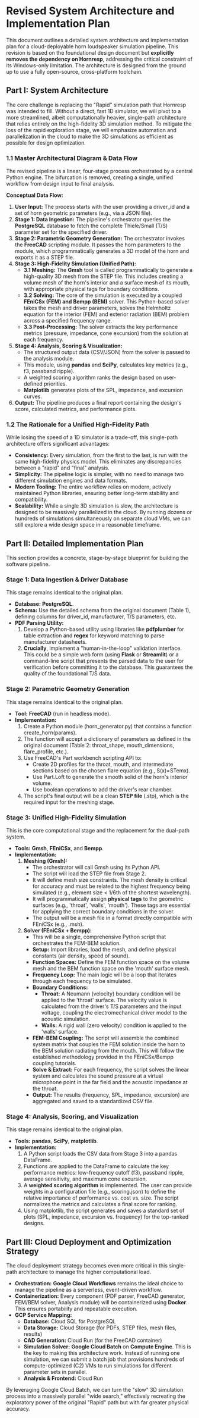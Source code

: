 # **Revised System Architecture and Implementation Plan**

This document outlines a detailed system architecture and implementation plan for a cloud-deployable horn loudspeaker simulation pipeline. This revision is based on the foundational design document but **explicitly removes the dependency on Hornresp**, addressing the critical constraint of its Windows-only limitation. The architecture is designed from the ground up to use a fully open-source, cross-platform toolchain.

## **Part I: System Architecture**

The core challenge is replacing the "Rapid" simulation path that Hornresp was intended to fill. Without a direct, fast 1D simulator, we will pivot to a more streamlined, albeit computationally heavier, single-path architecture that relies entirely on the high-fidelity 3D simulation method. To mitigate the loss of the rapid exploration stage, we will emphasize automation and parallelization in the cloud to make the 3D simulations as efficient as possible for design optimization.

### **1.1 Master Architectural Diagram & Data Flow**

The revised pipeline is a linear, four-stage process orchestrated by a central Python engine. The bifurcation is removed, creating a single, unified workflow from design input to final analysis.

**Conceptual Data Flow:**

1. **User Input:** The process starts with the user providing a driver\_id and a set of horn geometric parameters (e.g., via a JSON file).  
2. **Stage 1: Data Ingestion:** The pipeline's orchestrator queries the **PostgreSQL** database to fetch the complete Thiele/Small (T/S) parameter set for the specified driver.  
3. **Stage 2: Parametric Geometry Generation:** The orchestrator invokes the **FreeCAD** scripting module. It passes the horn parameters to the module, which programmatically generates a 3D model of the horn and exports it as a STEP file.  
4. **Stage 3: High-Fidelity Simulation (Unified Path):**  
   * **3.1 Meshing:** The **Gmsh** tool is called programmatically to generate a high-quality 3D mesh from the STEP file. This includes creating a volume mesh of the horn's interior and a surface mesh of its mouth, with appropriate physical tags for boundary conditions.  
   * **3.2 Solving:** The core of the simulation is executed by a coupled **FEniCSx (FEM) and Bempp (BEM)** solver. This Python-based solver takes the mesh and driver parameters, solves the Helmholtz equation for the interior (FEM) and exterior radiation (BEM) problem across a specified frequency range.  
   * **3.3 Post-Processing:** The solver extracts the key performance metrics (pressure, impedance, cone excursion) from the solution at each frequency.  
5. **Stage 4: Analysis, Scoring & Visualization:**  
   * The structured output data (CSV/JSON) from the solver is passed to the analysis module.  
   * This module, using **pandas** and **SciPy**, calculates key metrics (e.g., f3, passband ripple).  
   * A weighted scoring algorithm ranks the design based on user-defined priorities.  
   * **Matplotlib** generates plots of the SPL, impedance, and excursion curves.  
6. **Output:** The pipeline produces a final report containing the design's score, calculated metrics, and performance plots.

### **1.2 The Rationale for a Unified High-Fidelity Path**

While losing the speed of a 1D simulator is a trade-off, this single-path architecture offers significant advantages:

* **Consistency:** Every simulation, from the first to the last, is run with the same high-fidelity physics model. This eliminates any discrepancies between a "rapid" and "final" analysis.  
* **Simplicity:** The pipeline logic is simpler, with no need to manage two different simulation engines and data formats.  
* **Modern Tooling:** The entire workflow relies on modern, actively maintained Python libraries, ensuring better long-term stability and compatibility.  
* **Scalability:** While a single 3D simulation is slow, the architecture is designed to be massively parallelized in the cloud. By running dozens or hundreds of simulations simultaneously on separate cloud VMs, we can still explore a wide design space in a reasonable timeframe.

## **Part II: Detailed Implementation Plan**

This section provides a concrete, stage-by-stage blueprint for building the software pipeline.

### **Stage 1: Data Ingestion & Driver Database**

This stage remains identical to the original plan.

* **Database:** **PostgreSQL**.  
* **Schema:** Use the detailed schema from the original document (Table 1), defining columns for driver\_id, manufacturer, T/S parameters, etc.  
* **PDF Parsing Utility:**  
  1. Develop a Python-based utility using libraries like **pdfplumber** for table extraction and **regex** for keyword matching to parse manufacturer datasheets.  
  2. **Crucially**, implement a "human-in-the-loop" validation interface. This could be a simple web form (using **Flask** or **Streamlit**) or a command-line script that presents the parsed data to the user for verification before committing it to the database. This guarantees the quality of the foundational T/S data.

### **Stage 2: Parametric Geometry Generation**

This stage remains identical to the original plan.

* **Tool:** **FreeCAD** (run in headless mode).  
* **Implementation:**  
  1. Create a Python module (horn\_generator.py) that contains a function create\_horn(params).  
  2. The function will accept a dictionary of parameters as defined in the original document (Table 2: throat\_shape, mouth\_dimensions, flare\_profile, etc.).  
  3. Use FreeCAD's Part workbench scripting API to:  
     * Create 2D profiles for the throat, mouth, and intermediate sections based on the chosen flare equation (e.g., S(x)=ST​emx).  
     * Use Part.Loft to generate the smooth solid of the horn's interior volume.  
     * Use boolean operations to add the driver's rear chamber.  
  4. The script's final output will be a clean **STEP file** (.stp), which is the required input for the meshing stage.

### **Stage 3: Unified High-Fidelity Simulation**

This is the core computational stage and the replacement for the dual-path system.

* **Tools:** **Gmsh**, **FEniCSx**, and **Bempp**.  
* **Implementation:**  
  1. **Meshing (Gmsh):**  
     * The orchestrator will call Gmsh using its Python API.  
     * The script will load the STEP file from Stage 2\.  
     * It will define mesh size constraints. The mesh density is critical for accuracy and must be related to the highest frequency being simulated (e.g., element size \< 1/6th of the shortest wavelength).  
     * It will programmatically assign **physical tags** to the geometric surfaces (e.g., 'throat', 'walls', 'mouth'). These tags are essential for applying the correct boundary conditions in the solver.  
     * The output will be a mesh file in a format directly compatible with FEniCSx (e.g., .msh).  
  2. **Solver (FEniCSx \+ Bempp):**  
     * This will be a single, comprehensive Python script that orchestrates the FEM-BEM solution.  
     * **Setup:** Import libraries, load the mesh, and define physical constants (air density, speed of sound).  
     * **Function Spaces:** Define the FEM function space on the volume mesh and the BEM function space on the 'mouth' surface mesh.  
     * **Frequency Loop:** The main logic will be a loop that iterates through each frequency to be simulated.  
     * **Boundary Conditions:**  
       * **Throat:** A Neumann (velocity) boundary condition will be applied to the 'throat' surface. The velocity value is calculated from the driver's T/S parameters and the input voltage, coupling the electromechanical driver model to the acoustic simulation.  
       * **Walls:** A rigid wall (zero velocity) condition is applied to the 'walls' surface.  
     * **FEM-BEM Coupling:** The script will assemble the combined system matrix that couples the FEM solution inside the horn to the BEM solution radiating from the mouth. This will follow the established methodology provided in the FEniCSx/Bempp coupling tutorials.  
     * **Solve & Extract:** For each frequency, the script solves the linear system and calculates the sound pressure at a virtual microphone point in the far field and the acoustic impedance at the throat.  
     * **Output:** The results (frequency, SPL, impedance, excursion) are aggregated and saved to a standardized CSV file.

### **Stage 4: Analysis, Scoring, and Visualization**

This stage remains identical to the original plan.

* **Tools:** **pandas**, **SciPy**, **matplotlib**.  
* **Implementation:**  
  1. A Python script loads the CSV data from Stage 3 into a pandas DataFrame.  
  2. Functions are applied to the DataFrame to calculate the key performance metrics: low-frequency cutoff (f3), passband ripple, average sensitivity, and maximum cone excursion.  
  3. A **weighted scoring algorithm** is implemented. The user can provide weights in a configuration file (e.g., scoring.json) to define the relative importance of performance vs. cost vs. size. The script normalizes the metrics and calculates a final score for ranking.  
  4. Using matplotlib, the script generates and saves a standard set of plots (SPL, impedance, excursion vs. frequency) for the top-ranked designs.

## **Part III: Cloud Deployment and Optimization Strategy**

The cloud deployment strategy becomes even more critical in this single-path architecture to manage the higher computational load.

* **Orchestration:** **Google Cloud Workflows** remains the ideal choice to manage the pipeline as a serverless, event-driven workflow.  
* **Containerization:** Every component (PDF parser, FreeCAD generator, FEM/BEM solver, Analysis module) will be containerized using **Docker**. This ensures portability and repeatable execution.  
* **GCP Service Mapping:**  
  * **Database:** Cloud SQL for PostgreSQL  
  * **Data Storage:** Cloud Storage (for PDFs, STEP files, mesh files, results)  
  * **CAD Generation:** Cloud Run (for the FreeCAD container)  
  * **Simulation Solver:** **Google Cloud Batch** on **Compute Engine**. This is the key to making this architecture work. Instead of running one simulation, we can submit a batch job that provisions hundreds of compute-optimized (C2) VMs to run simulations for different parameter sets in parallel.  
  * **Analysis & Frontend:** Cloud Run

By leveraging Google Cloud Batch, we can turn the "slow" 3D simulation process into a massively parallel "wide search," effectively recreating the exploratory power of the original "Rapid" path but with far greater physical accuracy.